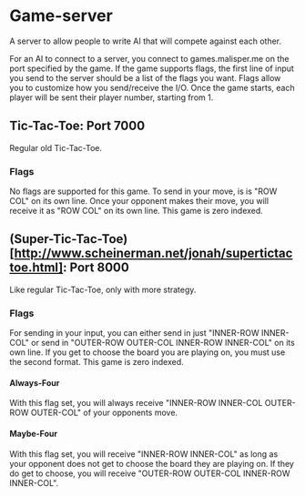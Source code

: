 # Game-server
A server to allow people to write AI that will compete against each other.

For an AI to connect to a server, you connect to games.malisper.me on
the port specified by the game. If the game supports flags, the first
line of input you send to the server should be a list of the flags you
want. Flags allow you to customize how you send/receive the I/O. Once
the game starts, each player will be sent their player number,
starting from 1.

## Tic-Tac-Toe: Port 7000

Regular old Tic-Tac-Toe.

### Flags

No flags are supported for this game. To send in your move, is is "ROW
COL" on its own line. Once your opponent makes their move, you will
receive it as "ROW COL" on its own line. This game is zero indexed.

## (Super-Tic-Tac-Toe)[http://www.scheinerman.net/jonah/supertictactoe.html]: Port 8000

Like regular Tic-Tac-Toe, only with more strategy.

### Flags

For sending in your input, you can either send in just "INNER-ROW
INNER-COL" or send in "OUTER-ROW OUTER-COL INNER-ROW INNER-COL" on its
own line. If you get to choose the board you are playing on, you must
use the second format. This game is zero indexed.

#### Always-Four

With this flag set, you will always receive "INNER-ROW INNER-COL
OUTER-ROW OUTER-COL" of your opponents move.

#### Maybe-Four

With this flag set, you will receive "INNER-ROW INNER-COL" as long as
your opponent does not get to choose the board they are playing on. If
they do get to choose, you will receive "OUTER-ROW OUTER-COL INNER-ROW
INNER-COL".